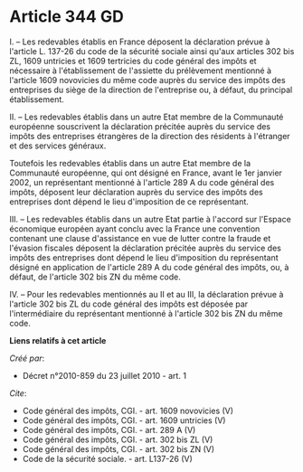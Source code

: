 # Article 344 GD

I. – Les redevables établis en France déposent la déclaration prévue à l'article L. 137-26 du code de la sécurité sociale
ainsi qu'aux articles 302 bis ZL, 1609 untricies et 1609 tertricies du code général des impôts et nécessaire à
l'établissement de l'assiette du prélèvement mentionné à l'article 1609 novovicies du même code auprès du service des impôts
des entreprises du siège de la direction de l'entreprise ou, à défaut, du principal établissement. 

II. – Les redevables établis dans un autre Etat membre de la Communauté européenne souscrivent la déclaration précitée auprès
du service des impôts des entreprises étrangères de la direction des résidents à l'étranger et des services généraux. 

Toutefois les redevables établis dans un autre Etat membre de la Communauté européenne, qui ont désigné en France, avant le
1er janvier 2002, un représentant mentionné à l'article 289 A du code général des impôts, déposent leur déclaration auprès du
service des impôts des entreprises dont dépend le lieu d'imposition de ce représentant. 

III. – Les redevables établis dans un autre Etat partie à l'accord sur l'Espace économique européen ayant conclu avec la
France une convention contenant une clause d'assistance en vue de lutter contre la fraude et l'évasion fiscales déposent la
déclaration précitée auprès du service des impôts des entreprises dont dépend le lieu d'imposition du représentant désigné en
application de l'article 289 A du code général des impôts, ou, à défaut, de l'article 302 bis ZN du même code. 

IV. – Pour les redevables mentionnés au II et au III, la déclaration prévue à l'article 302 bis ZL du code général des impôts
est déposée par l'intermédiaire du représentant mentionné à l'article 302 bis ZN du même code.

**Liens relatifs à cet article**

_Créé par_:

  - Décret n°2010-859 du 23 juillet 2010 - art. 1

_Cite_:

  - Code général des impôts, CGI. - art. 1609 novovicies (V)
  - Code général des impôts, CGI. - art. 1609 untricies (V)
  - Code général des impôts, CGI. - art. 289 A (V)
  - Code général des impôts, CGI. - art. 302 bis ZL (V)
  - Code général des impôts, CGI. - art. 302 bis ZN (V)
  - Code de la sécurité sociale. - art. L137-26 (V)
